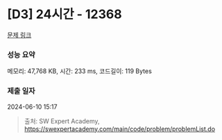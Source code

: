 # [D3] 24시간 - 12368 

[문제 링크](https://swexpertacademy.com/main/code/problem/problemDetail.do?contestProbId=AXsEBlLqedsDFARX) 

### 성능 요약

메모리: 47,768 KB, 시간: 233 ms, 코드길이: 119 Bytes

### 제출 일자

2024-06-10 15:17



> 출처: SW Expert Academy, https://swexpertacademy.com/main/code/problem/problemList.do